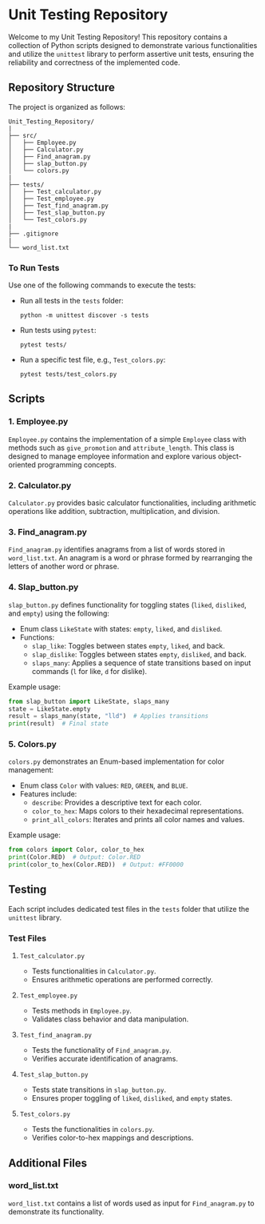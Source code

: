 # Unit Testing Repository

Welcome to my Unit Testing Repository! This repository contains a collection of Python scripts designed to demonstrate various functionalities and utilize the `unittest` library to perform assertive unit tests, ensuring the reliability and correctness of the implemented code.

## Repository Structure

The project is organized as follows:

```
Unit_Testing_Repository/
|
├── src/
│   ├── Employee.py
│   ├── Calculator.py
│   ├── Find_anagram.py
│   ├── slap_button.py
│   └── colors.py
|
├── tests/
│   ├── Test_calculator.py
│   ├── Test_employee.py
│   ├── Test_find_anagram.py
│   ├── Test_slap_button.py
│   └── Test_colors.py
|
├── .gitignore
|
└── word_list.txt
```

### To Run Tests

Use one of the following commands to execute the tests:

- Run all tests in the `tests` folder:
  ```
  python -m unittest discover -s tests
  ```

- Run tests using `pytest`:
  ```
  pytest tests/
  ```

- Run a specific test file, e.g., `Test_colors.py`:
  ```
  pytest tests/test_colors.py
  ```

## Scripts

### 1. Employee.py

`Employee.py` contains the implementation of a simple `Employee` class with methods such as `give_promotion` and `attribute_length`. This class is designed to manage employee information and explore various object-oriented programming concepts.

### 2. Calculator.py

`Calculator.py` provides basic calculator functionalities, including arithmetic operations like addition, subtraction, multiplication, and division.

### 3. Find_anagram.py

`Find_anagram.py` identifies anagrams from a list of words stored in `word_list.txt`. An anagram is a word or phrase formed by rearranging the letters of another word or phrase.

### 4. Slap_button.py

`slap_button.py` defines functionality for toggling states (`liked`, `disliked`, and `empty`) using the following:

- Enum class `LikeState` with states: `empty`, `liked`, and `disliked`.
- Functions:
  - `slap_like`: Toggles between states `empty`, `liked`, and back.
  - `slap_dislike`: Toggles between states `empty`, `disliked`, and back.
  - `slaps_many`: Applies a sequence of state transitions based on input commands (`l` for like, `d` for dislike).

Example usage:
```python
from slap_button import LikeState, slaps_many
state = LikeState.empty
result = slaps_many(state, "lld")  # Applies transitions
print(result)  # Final state
```

### 5. Colors.py

`colors.py` demonstrates an Enum-based implementation for color management:

- Enum class `Color` with values: `RED`, `GREEN`, and `BLUE`.
- Features include:
  - `describe`: Provides a descriptive text for each color.
  - `color_to_hex`: Maps colors to their hexadecimal representations.
  - `print_all_colors`: Iterates and prints all color names and values.

Example usage:
```python
from colors import Color, color_to_hex
print(Color.RED)  # Output: Color.RED
print(color_to_hex(Color.RED))  # Output: #FF0000
```

## Testing

Each script includes dedicated test files in the `tests` folder that utilize the `unittest` library.

### Test Files

1. `Test_calculator.py`
   - Tests functionalities in `Calculator.py`.
   - Ensures arithmetic operations are performed correctly.

2. `Test_employee.py`
   - Tests methods in `Employee.py`.
   - Validates class behavior and data manipulation.

3. `Test_find_anagram.py`
   - Tests the functionality of `Find_anagram.py`.
   - Verifies accurate identification of anagrams.

4. `Test_slap_button.py`
   - Tests state transitions in `slap_button.py`.
   - Ensures proper toggling of `liked`, `disliked`, and `empty` states.

5. `Test_colors.py`
   - Tests the functionalities in `colors.py`.
   - Verifies color-to-hex mappings and descriptions.

## Additional Files

### word_list.txt

`word_list.txt` contains a list of words used as input for `Find_anagram.py` to demonstrate its functionality.

